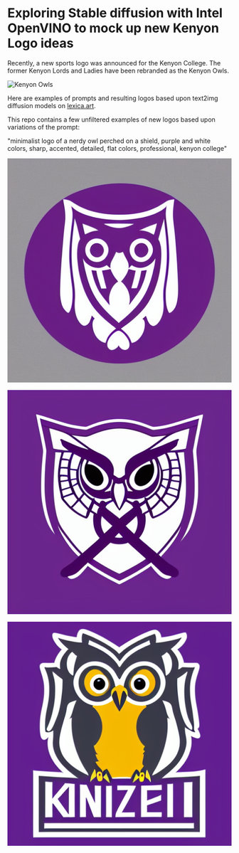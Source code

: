 # Exploring Stable diffusion with Intel OpenVINO to mock up new Kenyon Logo ideas

Recently, a new sports logo was announced for the Kenyon College. The former Kenyon Lords and Ladies have been rebranded as the Kenyon Owls.

![Kenyon Owls](logo_kenyon_owl_medium-425owl_purple-gray_rgb.jpg)

Here are examples of prompts and resulting logos based upon text2img diffusion models on [lexica.art](https://lexica.art/?q=sports+logos).

This repo contains a few unfiltered examples of new logos based upon variations of the prompt:

"minimalist logo of a nerdy owl perched on a shield, purple and white colors, sharp, accented, detailed, flat colors, professional, kenyon college"

![First Place](logo8_kenyon_nerdy_owl_3-49.png)

![Second Place](logo5_kenyon_nerdy_owl_6-07.png)

![Third Place](logo14_kenyon_nerdy_owl.png)

